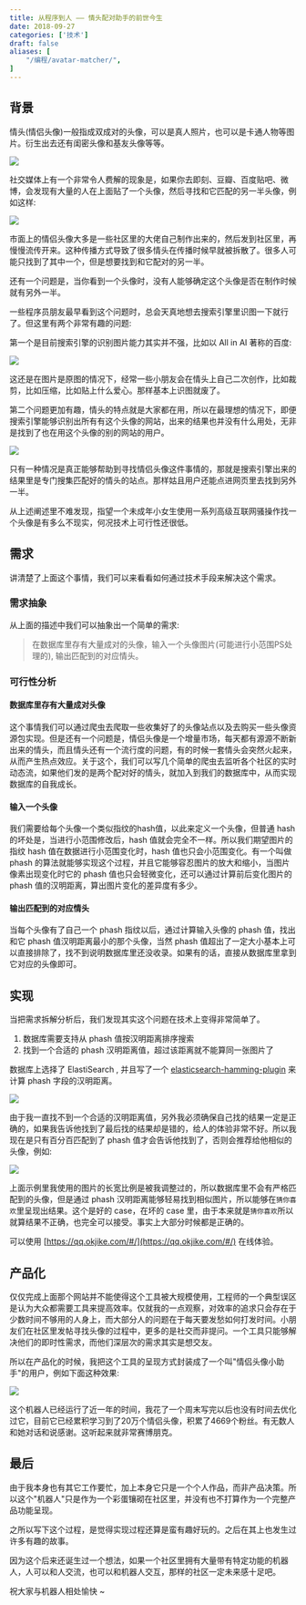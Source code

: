 ```yaml
---
title: 从程序到人 —— 情头配对助手的前世今生
date: 2018-09-27
categories: ['技术']
draft: false
aliases: [
    "/编程/avatar-matcher/",
]
---
```


## 背景

情头(情侣头像)一般指成双成对的头像，可以是真人照片，也可以是卡通人物等图片。衍生出去还有闺密头像和基友头像等等。

![](https://ik.imagekit.io/elsetech/blog/images/old-blog/1538015444.png?tr=w-1024)

社交媒体上有一个非常令人费解的现象是，如果你去即刻、豆瓣、百度贴吧、微博，会发现有大量的人在上面贴了一个头像，然后寻找和它匹配的另一半头像，例如这样:

![](https://ik.imagekit.io/elsetech/blog/images/old-blog/1538016090.png?tr=w-1024)

市面上的情侣头像大多是一些社区里的大佬自己制作出来的，然后发到社区里，再慢慢流传开来。这种传播方式导致了很多情头在传播时候早就被拆散了。很多人可能只找到了其中一个，但是想要找到和它配对的另一半。

还有一个问题是，当你看到一个头像时，没有人能够确定这个头像是否在制作时候就有另外一半。

一些程序员朋友最早看到这个问题时，总会天真地想去搜索引擎里识图一下就行了。但这里有两个非常有趣的问题:

第一个是目前搜索引擎的识别图片能力其实并不强，比如以 All in AI 著称的百度:

![](https://ik.imagekit.io/elsetech/blog/images/old-blog/1538016451.png?tr=w-1024)

这还是在图片是原图的情况下，经常一些小朋友会在情头上自己二次创作，比如裁剪，比如压缩，比如贴上什么爱心。那样基本上识图就废了。

第二个问题更加有趣，情头的特点就是大家都在用，所以在最理想的情况下，即便搜索引擎能够识别出所有有这个头像的网站，出来的结果也并没有什么用处，无非是找到了也在用这个头像的别的网站的用户。

![](https://ik.imagekit.io/elsetech/blog/images/old-blog/1538016570.png?tr=w-1024)

只有一种情况是真正能够帮助到寻找情侣头像这件事情的，那就是搜索引擎出来的结果里是专门搜集匹配好的情头的站点。那样姑且用户还能点进网页里去找到另外一半。

从上述阐述里不难发现，指望一个未成年小女生使用一系列高级互联网骚操作找一个头像是有多么不现实，何况技术上可行性还很低。

<!--more-->

## 需求

讲清楚了上面这个事情，我们可以来看看如何通过技术手段来解决这个需求。

### 需求抽象

从上面的描述中我们可以抽象出一个简单的需求:

> 在数据库里存有大量成对的头像，输入一个头像图片(可能进行小范围PS处理的), 输出匹配到的对应情头。

### 可行性分析

#### 数据库里存有大量成对头像

这个事情我们可以通过爬虫去爬取一些收集好了的头像站点以及去购买一些头像资源包实现。但是还有一个问题是，情侣头像是一个增量市场，每天都有源源不断新出来的情头，而且情头还有一个流行度的问题，有的时候一套情头会突然火起来，从而产生热点效应。关于这个，我们可以写几个简单的爬虫去监听各个社区的实时动态流，如果他们发的是两个配对好的情头，就加入到我们的数据库中，从而实现数据库的自我成长。

#### 输入一个头像

我们需要给每个头像一个类似指纹的hash值，以此来定义一个头像，但普通 hash 的坏处是，当进行小范围修改后，hash 值就会完全不一样。所以我们期望图片的指纹 hash 值在数据进行小范围变化时，hash 值也只会小范围变化。有一个叫做 phash 的算法就能够实现这个过程，并且它能够容忍图片的放大和缩小，当图片像素出现变化时它的 phash 值也只会轻微变化，还可以通过计算前后变化图片的 phash 值的汉明距离，算出图片变化的差异度有多少。

#### 输出匹配到的对应情头

当每个头像有了自己一个 phash 指纹以后，通过计算输入头像的 phash 值，找出和它 phash 值汉明距离最小的那个头像，当然 phash 值超出了一定大小基本上可以直接排除了，找不到说明数据库里还没收录。如果有的话，直接从数据库里拿到它对应的头像即可。

## 实现

当把需求拆解分析后，我们发现其实这个问题在技术上变得非常简单了。

1. 数据库需要支持从 phash 值按汉明距离排序搜索
2. 找到一个合适的 phash 汉明距离值，超过该距离就不能算同一张图片了

数据库上选择了 ElastiSearch , 并且写了一个 [elasticsearch-hamming-plugin](https://github.com/joway/elasticsearch-hamming-plugin) 来计算 phash 字段的汉明距离。

![](https://ik.imagekit.io/elsetech/blog/images/old-blog/1538027425.png?tr=w-1024)

由于我一直找不到一个合适的汉明距离值，另外我必须确保自己找的结果一定是正确的，如果我告诉他找到了最后找的结果却是错的，给人的体验非常不好。所以我现在是只有百分百匹配到了 phash 值才会告诉他找到了，否则会推荐给他相似的头像，例如:

![](https://ik.imagekit.io/elsetech/blog/images/old-blog/1538021809.png?tr=w-1024)

上面示例里我使用的图片的长宽比例是被我调整过的，所以数据库里不会有严格匹配到的头像，但是通过 phash 汉明距离能够轻易找到相似图片，所以能够在`猜你喜欢`里呈现出结果。这个是好的 case，在坏的 case 里，由于本来就是`猜你喜欢`所以就算结果不正确，也完全可以接受。事实上大部分时候都是正确的。

可以使用 [https://qq.okjike.com/#/](https://qq.okjike.com/#/) 在线体验。

## 产品化

仅仅完成上面那个网站并不能使得这个工具被大规模使用，工程师的一个典型误区是认为大众都需要工具来提高效率。仅就我的一点观察，对效率的追求只会存在于少数时间不够用的人身上，而大部分人的问题在于每天要发愁如何打发时间。小朋友们在社区里发帖寻找头像的过程中，更多的是社交而非提问。一个工具只能够解决他们的即时性需求，而他们深层次的需求其实是想交友。

所以在产品化的时候，我把这个工具的呈现方式封装成了一个叫"情侣头像小助手"的用户，例如下面这种效果:

![](https://ik.imagekit.io/elsetech/blog/images/old-blog/1538025863.png?tr=w-1024)

这个机器人已经运行了近一年的时间，我花了一个周末写完以后也没有时间去优化过它，目前它已经累积学习到了20万个情侣头像，积累了4669个粉丝。有无数人和她对话和说感谢。这听起来就非常赛博朋克。

## 最后

由于我本身也有其它工作要忙，加上本身它只是一个个人作品，而非产品决策。所以这个"机器人"只是作为一个彩蛋镶砌在社区里，并没有也不打算作为一个完整产品功能呈现。

之所以写下这个过程，是觉得实现过程还算是蛮有趣好玩的。之后在其上也发生过许多有趣的故事。

因为这个后来还诞生过一个想法，如果一个社区里拥有大量带有特定功能的机器人，人可以和人交流，也可以和机器人交互，那样的社区一定未来感十足吧。

祝大家与机器人相处愉快 ~








